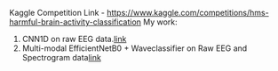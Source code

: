 Kaggle Competition Link - https://www.kaggle.com/competitions/hms-harmful-brain-activity-classification
My work:
 1. CNN1D on raw EEG data.[link](https://www.kaggle.com/competitions/hms-harmful-brain-activity-classification/discussion/469241)
 2. Multi-modal EfficientNetB0 + Waveclassifier on Raw EEG and Spectrogram data[link](https://www.kaggle.com/competitions/hms-harmful-brain-activity-classification/discussion/481115)
